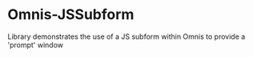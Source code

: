 # Omnis-JSSubform
Library demonstrates the use of a JS subform within Omnis to provide a 'prompt' window
